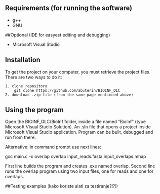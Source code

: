 ## Requirements (for running the software)
- g++ 
- GNU 

##Optional (IDE for easyest editing and debugging)
- Microsoft Visual Studio 


## Installation

To get the project on your computer, you must retrieve the project files. There are two ways to do it:

	1. clone repository
		git clone https://github.com/abuterin/BIOINF_OLC 
    2. download .zip file (from the same page mentioned above)
	
	
## Using the program

Open the BIOINF_OLC\BioInf folder, inside a file named "BioInf" (type Microsoft Visual Studio Solution).
An .sln file that opens a project inside Microsoft Visual Studio application.
Program can be built, debugged and run from there. 

Alternative:
in command prompt use next lines:

gcc main.c -o overlap
overlap input_reads.fasta input_overlaps.mhap

First line builds the program and creates .exe named overlap.
Second line runs the overlap program using two input files, one for reads and one for overlaps.


##Testing examples
(kako koriste alati za testiranje?!?!)

